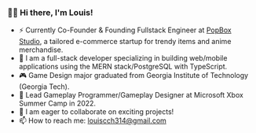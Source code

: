 ### 👋😃 Hi there, I'm Louis!

- ⚡ Currently Co-Founder & Founding Fullstack Engineer at [PopBox Studio](https://popboxstudio.com/), a tailored e-commerce startup for trendy items and anime merchandise.
- 💪 I am a full-stack developer specializing in building web/mobile applications using the MERN stack/PostgreSQL with TypeScript.
- :video_game: Game Design major graduated from Georgia Institute of Technology (Georgia Tech).
- 🌱 Lead Gameplay Programmer/Gameplay Designer at Microsoft Xbox Summer Camp in 2022.
- 👯 I am eager to collaborate on exciting projects!
- 📫 How to reach me: [louiscch314@gmail.com](louiscch314@gmail.com)
<!--
**LouisDev314/LouisDev314** is a ✨ _special_ ✨ repository because its `README.md` (this file) appears on your GitHub profile.

Here are some ideas to get you started:

- 🔭 I’m currently working on indie game projects
- 🌱 I’m currently learning Unity
- 👯 I’m looking to collaborate on any game projects
- 📫 How to reach me: [louiscch314@gmail.com](louiscch314@gmail.com)
- ⚡ Fun fact: ...
-->
